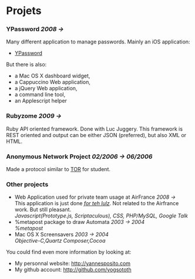 # Projets

### YPassword _2008 &rarr;_

Many different application to manage passwords. Mainly an iOS application:

- [YPassword](http://ypassword.espozito.com)

But there is also: 

- a Mac OS X dashboard widget, 
- a Cappuccino Web application,
- a jQuery Web application,
- a command line tool,
- an Applescript helper

### Rubyzome _2009 &rarr;_

Ruby API oriented framework.
Done with Luc Juggery.
This framework is REST oriented and output can be either JSON (preferred), but also XML or HTML.

### Anonymous Network Project _02/2006 &rarr; 06/2006_

Made a protocol similar to [TOR](http://www.torproject.org) for student.

### Other projects

- Web Application used for private team usage at AirFrance _2008 &rarr;_  
  This application is just done _[for teh lulz](http://cdn1.knowyourmeme.com/i/25244/original/lulz2.jpg?1257402975)_. 
  Not related to the Airfrance work. But still pleasant.  
  _Javascript(Prototype.js, Scriptaculous), CSS, PHP/MySQL, Google Talk_
- %metapost package to draw Automata _2003 &rarr; 2004_  
  _%metapost_
- Mac OS X Screensavers _2003 &rarr; 2004_  
  _Objective-C,Quartz Composer,Cocoa_

You could find even more information by looking at:

- My personnal website: <http://yannesposito.com>
- My github account: <http://github.com/yogsototh>

